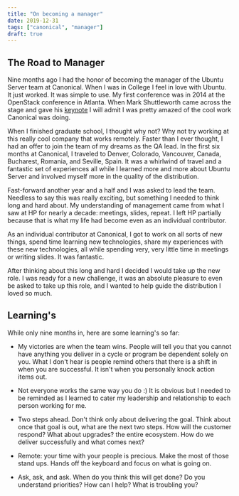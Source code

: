 ```yaml
---
title: "On becoming a manager"
date: 2019-12-31
tags: ["canonical", "manager"]
draft: true
---
```


## The Road to Manager

Nine months ago I had the honor of becoming the manager of the Ubuntu Server team at Canonical. When I was in College I feel in love with Ubuntu. It just worked. It was simple to use. My first conference was in 2014 at the OpenStack conference in Atlanta. When Mark Shuttleworth came across the stage and gave his [keynote]() I will admit I was pretty amazed of the cool work Canonical was doing.

When I finished graduate school, I thought why not? Why not try working at this really cool company that works remotely. Faster than I ever thought, I had an offer to join the team of my dreams as the QA lead. In the first six months at Canonical, I traveled to Denver, Colorado, Vancouver, Canada, Bucharest, Romania, and Seville, Spain. It was a whirlwind of travel and a fantastic set of experiences all while I learned more and more about Ubuntu Server and involved myself more in the quality of the distribution.

Fast-forward another year and a half and I was asked to lead the team. Needless to say this was really exciting, but something I needed to think long and hard about. My understanding of management came from what I saw at HP for nearly a decade: meetings, slides, repeat. I left HP partially because that is what my life had become even as an individual contributor.

As an individual contributor at Canonical, I got to work on all sorts of new things, spend time learning new technologies, share my experiences with these new technologies, all while spending very, very little time in meetings or writing slides. It was fantastic.

After thinking about this long and hard I decided I would take up the new role. I was ready for a new challenge, it was an absolute pleasure to even be asked to take up this role, and I wanted to help guide the distribution I loved so much.

## Learning's

While only nine months in, here are some learning's so far:

* My victories are when the team wins. People will tell you that you cannot have anything you deliver in a cycle or program be dependent solely on you. What I don't hear is people remind others that there is a shift in when you are successful. It isn't when you personally knock action items out.

* Not everyone works the same way you do :) It is obvious but I needed to be reminded as I learned to cater my leadership and relationship to each person working for me.

* Two steps ahead. Don't think only about delivering the goal. Think about once that goal is out, what are the next two steps. How will the customer respond? What about upgrades? the entire ecosystem. How do we deliver successfully and what comes next?

* Remote: your time with your people is precious. Make the most of those stand ups. Hands off the keyboard and focus on what is going on.

* Ask, ask, and ask. When do you think this will get done? Do you understand priorities? How can I help? What is troubling you?
